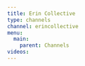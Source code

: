 ```yaml
---
title: Erin Collective
type: channels
channel: erincollective
menu:
  main:
    parent: Channels
videos:
---
```


